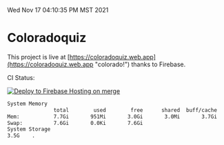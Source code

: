 Wed Nov 17 04:10:35 PM MST 2021

# Coloradoquiz


This project is live at [https://coloradoquiz.web.app](https://coloradoquiz.web.app "colorado!") thanks to Firebase.

CI Status: 

[![Deploy to Firebase Hosting on merge](https://github.com/teamkushal/coloradoquiz/actions/workflows/firebase-hosting-merge.yml/badge.svg)](https://github.com/teamkushal/coloradoquiz/actions/workflows/firebase-hosting-merge.yml)

```bash
System Memory
               total        used        free      shared  buff/cache   available
Mem:           7.7Gi       951Mi       3.0Gi       3.0Mi       3.7Gi       6.4Gi
Swap:          7.6Gi       0.0Ki       7.6Gi
System Storage
3.5G	.
```

